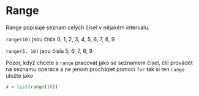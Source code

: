# Range

Range popisuje seznam celých čísel v nějakém intervalu.

`range(10)` jsou čísla 0, 1, 2, 3, 4, 5, 6, 7, 8, 9

`range(5, 10)` jsou čísla 5, 6, 7, 8, 9

Pozor, když chcete s `range` pracovat jako se seznamem čísel, 
čili provádět na seznamu operace a ne jenom procházet pomocí `for` tak
si ten `range` uložte jako
```python
x = list(range(10))
```
